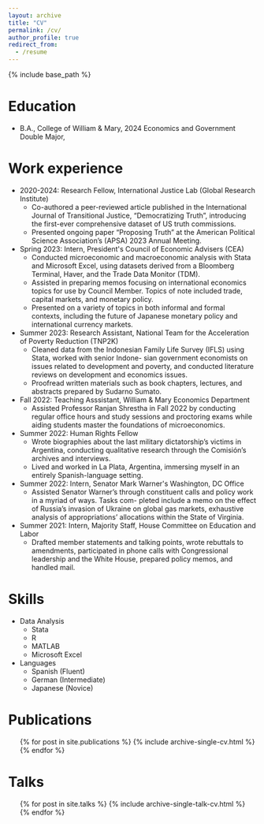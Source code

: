```yaml
---
layout: archive
title: "CV"
permalink: /cv/
author_profile: true
redirect_from:
  - /resume
---
```


{% include base_path %}

Education
======
* B.A., College of William & Mary, 2024
    Economics and Government Double Major, 

Work experience
======
* 2020-2024: Research Fellow, International Justice Lab (Global Research Institute)
  * Co-authored a peer-reviewed article published in the International Journal of Transitional Justice, “Democratizing Truth”, introducing the first-ever comprehensive dataset of US truth commissions.
  * Presented ongoing paper “Proposing Truth” at the American Political Science Association’s (APSA) 2023 Annual Meeting.
* Spring 2023: Intern, President's Council of Economic Advisers (CEA)
  * Conducted microeconomic and macroeconomic analysis with Stata and Microsoft Excel, using datasets derived from a Bloomberg Terminal, Haver, and the Trade Data Monitor (TDM).
  * Assisted in preparing memos focusing on international economics topics for use by Council Member. Topics of note included trade, capital markets, and monetary policy.
  * Presented on a variety of topics in both informal and formal contexts, including the future of Japanese monetary policy and international currency markets.
* Summer 2023: Research Assistant, National Team for the Acceleration of Poverty Reduction (TNP2K)
  * Cleaned data from the Indonesian Family Life Survey (IFLS) using Stata, worked with senior Indone- sian government economists on issues related to development and poverty, and conducted literature reviews on development and economics issues.
  * Proofread written materials such as book chapters, lectures, and abstracts prepared by Sudarno Sumato.
* Fall 2022: Teaching Asssistant, William & Mary Economics Department
  * Assisted Professor Ranjan Shrestha in Fall 2022 by conducting regular office hours and study sessions and proctoring exams while aiding students master the foundations of microeconomics.
* Summer 2022: Human Rights Fellow 
  * Wrote biographies about the last military dictatorship’s victims in Argentina, conducting qualitative research through the Comisión’s archives and interviews.
  * Lived and worked in La Plata, Argentina, immersing myself in an entirely Spanish-language setting.
* Summer 2022: Intern, Senator Mark Warner's Washington, DC Office
  * Assisted Senator Warner’s through constituent calls and policy work in a myriad of ways. Tasks com- pleted include a memo on the effect of Russia’s invasion of Ukraine on global gas markets, exhaustive analysis of appropriations’ allocations within the State of Virginia.
* Summer 2021: Intern, Majority Staff, House Committee on Education and Labor
  * Drafted member statements and talking points, wrote rebuttals to amendments, participated in phone calls with Congressional leadership and the White House, prepared policy memos, and handled mail.
  
Skills
======
* Data Analysis
  * Stata 
  * R
  * MATLAB
  * Microsoft Excel
* Languages
  * Spanish (Fluent)
  * German (Intermediate)
  * Japanese (Novice)

Publications
======
  <ul>{% for post in site.publications %}
    {% include archive-single-cv.html %}
  {% endfor %}</ul>
  
Talks
======
  <ul>{% for post in site.talks %}
    {% include archive-single-talk-cv.html %}
  {% endfor %}</ul>
  